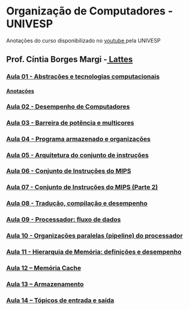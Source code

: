 <h1> Organização de Computadores - UNIVESP </h1>

Anotações do curso disponibilizado no <a href="https://www.youtube.com/watch?v=HgA-oXOV7kI"> youtube </a> pela UNIVESP

<h2> Prof. Cíntia Borges Margi -<a href="http://lattes.cnpq.br/2144745030697697"> Lattes </a> </h2>

<h3> <a href="https://www.youtube.com/watch?v=HgA-oXOV7kI"> Aula 01 - Abstrações e tecnologias computacionais </a></h3>

<h4> <a href="https://raw.githubusercontent.com/seidenfuss/Organizacao_de_Computadores_UNIVESP/master/Aula%2001%20-%20Abstra%C3%A7%C3%B5es%20e%20tecnologias%20computacionais"> Anotações</a></h3>


<h3> <a href="https://www.youtube.com/watch?v=HJirZ2sHWgM"> Aula 02 - Desempenho de Computadores </a></h3>
<h3> <a href="https://www.youtube.com/watch?v=0FK13IR3P9M"> Aula 03 - Barreira de potência e multicores </a> </h3>
<h3> <a href="https://www.youtube.com/watch?v=Y8Rqq6f_Shs"> Aula 04 - Programa armazenado e organizações </a> </h3>
<h3> <a href="https://www.youtube.com/watch?v=i01yuM5KyNg"> Aula 05 - Arquitetura do conjunto de instruções  </a> </h3>
<h3> <a href="https://www.youtube.com/watch?v=VYSy21RwNIc"> Aula 06 - Conjunto de Instruções do MIPS </a> </h3>
<h3> <a href="https://www.youtube.com/watch?v=i_NeQ2hblX0"> Aula 07 - Conjunto de Instruções do MIPS (Parte 2) </a> </h3>
<h3> <a href="https://www.youtube.com/watch?v=UnBiGE_8zaM"> Aula 08 - Tradução, compilação e desempenho </a> </h3>
<h3> <a href="https://www.youtube.com/watch?v=x2UsuPvRD5k"> Aula 09 - Processador: fluxo de dados </a> </h3>
<h3> <a href="https://www.youtube.com/watch?v=tiVY7TAIiSI"> Aula 10 - Organizações paralelas (pipeline) do processador </a> </h3>
<h3> <a href="https://www.youtube.com/watch?v=w3V4_x15cbU"> Aula 11 - Hierarquia de Memória: definições e desempenho </a> </h3>
<h3> <a href="https://www.youtube.com/watch?v=7j7A88izk8E"> Aula 12 – Memória Cache </a> </h3>
<h3> <a href="https://www.youtube.com/watch?v=xwj1sOe_11w"> Aula 13 – Armazenamento  </a> </h3>
<h3> <a href="https://www.youtube.com/watch?v=O2YILF5BfIE"> Aula 14 – Tópicos de entrada e saída </a> </h3>
